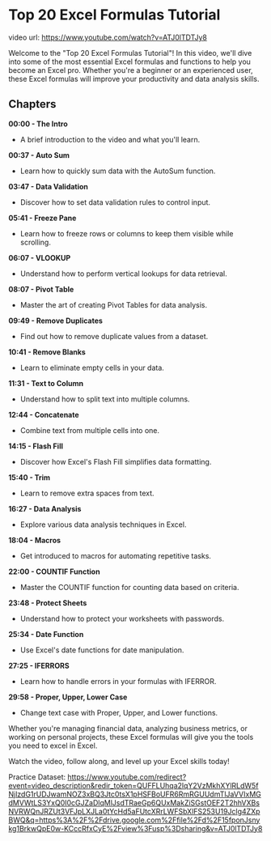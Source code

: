 # Top 20 Excel Formulas Tutorial
video url: https://www.youtube.com/watch?v=ATJ0lTDTJy8



Welcome to the "Top 20 Excel Formulas Tutorial"! In this video, we'll dive into some of the most essential Excel formulas and functions to help you become an Excel pro. Whether you're a beginner or an experienced user, these Excel formulas will improve your productivity and data analysis skills.

## Chapters

**00:00 - The Intro**
- A brief introduction to the video and what you'll learn.

**00:37 - Auto Sum**
- Learn how to quickly sum data with the AutoSum function.

**03:47 - Data Validation**
- Discover how to set data validation rules to control input.

**05:41 - Freeze Pane**
- Learn how to freeze rows or columns to keep them visible while scrolling.

**06:07 - VLOOKUP**
- Understand how to perform vertical lookups for data retrieval.

**08:07 - Pivot Table**
- Master the art of creating Pivot Tables for data analysis.

**09:49 - Remove Duplicates**
- Find out how to remove duplicate values from a dataset.

**10:41 - Remove Blanks**
- Learn to eliminate empty cells in your data.

**11:31 - Text to Column**
- Understand how to split text into multiple columns.

**12:44 - Concatenate**
- Combine text from multiple cells into one.

**14:15 - Flash Fill**
- Discover how Excel's Flash Fill simplifies data formatting.

**15:40 - Trim**
- Learn to remove extra spaces from text.

**16:27 - Data Analysis**
- Explore various data analysis techniques in Excel.

**18:04 - Macros**
- Get introduced to macros for automating repetitive tasks.

**22:00 - COUNTIF Function**
- Master the COUNTIF function for counting data based on criteria.

**23:48 - Protect Sheets**
- Understand how to protect your worksheets with passwords.

**25:34 - Date Function**
- Use Excel's date functions for date manipulation.

**27:25 - IFERRORS**
- Learn how to handle errors in your formulas with IFERROR.

**29:58 - Proper, Upper, Lower Case**
- Change text case with Proper, Upper, and Lower functions.

Whether you're managing financial data, analyzing business metrics, or working on personal projects, these Excel formulas will give you the tools you need to excel in Excel.

Watch the video, follow along, and level up your Excel skills today!


Practice Dataset: https://www.youtube.com/redirect?event=video_description&redir_token=QUFFLUhqa2lqY2VzMkhXYlRLdW5fNjlzdG1rUDJwamNOZ3xBQ3Jtc0tsX1pHSFBoUFR6RmRGUUdmTlJaVVIxMGdMVWtLS3YxQ0I0cGJZaDlqMlJsdTRaeGp6QUxMakZiSGstOEF2T2hhVXBsNVRWQnJRZUt3VFJpLXJLa0tYcHd5aFUtcXRrLWFSbXlFS253U19Jclg4ZXpBWQ&q=https%3A%2F%2Fdrive.google.com%2Ffile%2Fd%2F15fponJsnykg1BrkwQpE0w-KCccRfxCyE%2Fview%3Fusp%3Dsharing&v=ATJ0lTDTJy8

